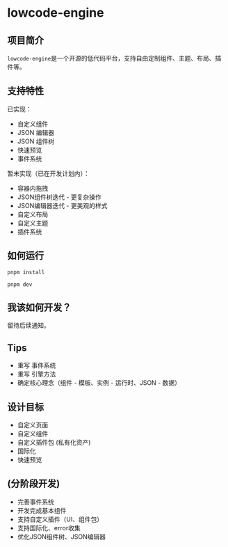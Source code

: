 # lowcode-engine

## 项目简介
`lowcode-engine`是一个开源的低代码平台，支持自由定制组件、主题、布局、插件等。

## 支持特性
已实现：
- 自定义组件
- JSON 编辑器
- JSON 组件树
- 快速预览
- 事件系统

暂未实现（已在开发计划内）：
- 容器内拖拽
- JSON组件树迭代 - 更复杂操作
- JSON编辑器迭代 - 更美观的样式
- 自定义布局
- 自定义主题
- 插件系统

## 如何运行
```shell
pnpm install

pnpm dev
```

## 我该如何开发？
留待后续通知。

## Tips
- 重写 事件系统
- 重写 引擎方法
- 确定核心理念（组件 - 模板、实例 - 运行时、JSON - 数据）

## 设计目标
- 自定义页面
- 自定义组件
- 自定义插件包 (私有化资产)
- 国际化
- 快速预览

## (分阶段开发)
- 完善事件系统
- 开发完成基本组件
- 支持自定义插件（UI、组件包）
- 支持国际化、error收集
- 优化JSON组件树、JSON编辑器
